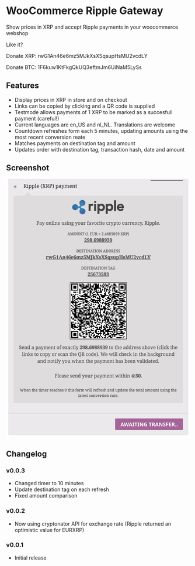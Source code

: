 WooCommerce Ripple Gateway
==========

Show prices in XRP and accept Ripple payments in your woocommerce webshop

Like it? 

Donate XRP: rwG1An46e6mz5MJkXsXSqsupHsMU2vcdLY

Donate BTC: 1F6kuw1KtFkgQkUQ3eftmJm6UiNaM5LySs

## Features
- Display prices in XRP in store and on checkout
- Links can be copied by clicking and a QR code is supplied 
- Testmode allows payments of 1 XRP to be marked as a succesfull payment (careful!)
- Current languages are en_US and nl_NL. Translations are welcome
- Countdown refreshes form each 5 minutes, updating amounts using the most recent conversion reate
- Matches payments on destination tag and amount
- Updates order with destination tag, transaction hash, date and amount

## Screenshot
![Screenshot1](/assets/screenshot-1.png "Checkout")

## Changelog

### v0.0.3
- Changed timer to 10 minutes
- Update destination tag on each refresh
- Fixed amount comparison

### v0.0.2
- Now using cryptonator API for exchange rate (Ripple returned an optimistic value for EURXRP)

### v0.0.1
- Initial release